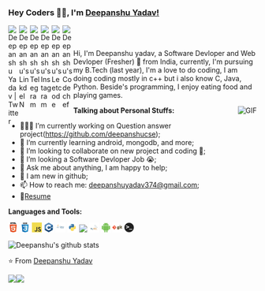 ### Hey Coders 👋🏽, I'm [Deepanshu Yadav!](https://deepanshucse.blogspot.com/) 

<a href="https://www.twitter.com/deepanshucse">
  <img align="left" alt="Deepanshu Yadav | Twitter" width="22px" src="https://cdn.jsdelivr.net/npm/simple-icons@v3/icons/twitter.svg" />
</a>
<a href="https://www.linkedin.com/in/deepanshucse">
  <img align="left" alt="Deepanshu's LinkdeIN" width="22px" src="https://cdn.jsdelivr.net/npm/simple-icons@v3/icons/linkedin.svg" />
</a>
<a href="https://t.me/deepanshucse">
  <img align="left" alt="Deepanshu's Telegram" width="22px" src="https://cdn.jsdelivr.net/npm/simple-icons@v3/icons/telegram.svg" />
</a>
<a href="https://www.instagram.com/officialdeepanshuyadav/">
  <img align="left" alt="Deepanshu's Instagram" width="22px" src="https://cdn.jsdelivr.net/npm/simple-icons@v3/icons/instagram.svg" />
</a>
<a href="https://leetcode.com/deepanshucse/">
  <img align="left" alt="Deepanshu's Leetcode" width="22px" src="https://cdn.jsdelivr.net/npm/simple-icons@v3/icons/leetcode.svg" />
</a>
<a href="https://www.codechef.com/users/deepanshucse">
  <img align="left" alt="Deepanshu's Codechef" width="22px" src="https://cdn.jsdelivr.net/npm/simple-icons@v3/icons/codechef.svg" />
</a>

<br />
<br />

Hi, I'm Deepanshu yadav, a Software Devloper and Web Devloper (Fresher) 🚀 from India, currently, I'm pursuing my B.Tech (last year), I'm a love to do coding, I am doing coding mostly in c++ but i also know C, Java, Python. Beside's programming, I enjoy eating food and playing games.

  <img align="right" alt="GIF" src="https://media.giphy.com/media/836HiJc7pgzy8iNXCn/giphy.gif" />
  
**Talking about Personal Stuffs:**

- 👨🏽‍💻 I’m currently working on Question answer project(https://github.com/deepanshucse);
- 🌱 I’m currently learning android, mongodb, and more; 
- 👯 I’m looking to collaborate on new project and coding 🤝;
- 🤔 I’m looking a Software Devloper Job 😭;
- 💬 Ask me about anything, I am happy to help;
- 💬 I am new in github;
- 📫 How to reach me: deepanshuyadav374@gmail.com;
- 📝[Resume](https://drive.google.com/file/d/1VJEKN2U9hNuDfWGxCkACQ61qfaVYeeD3/view?usp=sharing)

**Languages and Tools:**  

<code><img height="20" src="https://raw.githubusercontent.com/github/explore/80688e429a7d4ef2fca1e82350fe8e3517d3494d/topics/html/html.png"></code>
<code><img height="20" src="https://raw.githubusercontent.com/github/explore/80688e429a7d4ef2fca1e82350fe8e3517d3494d/topics/css/css.png"></code>
<code><img height="20" src="https://raw.githubusercontent.com/github/explore/80688e429a7d4ef2fca1e82350fe8e3517d3494d/topics/javascript/javascript.png"></code>
<code><img height="20" src="https://raw.githubusercontent.com/github/explore/80688e429a7d4ef2fca1e82350fe8e3517d3494d/topics/cpp/cpp.png"></code>
<code><img height="20" src="https://raw.githubusercontent.com/github/explore/80688e429a7d4ef2fca1e82350fe8e3517d3494d/topics/java/java.png"></code>
<code><img height="20" src="https://raw.githubusercontent.com/github/explore/80688e429a7d4ef2fca1e82350fe8e3517d3494d/topics/python/python.png"></code>
<code><img height="20" src="https://raw.githubusercontent.com/github/explore/80688e429a7d4ef2fca1e82350fe8e3517d3494d/topics/dsa/dsa.png"></code>
<code><img height="20" src="https://raw.githubusercontent.com/github/explore/80688e429a7d4ef2fca1e82350fe8e3517d3494d/topics/mysql/mysql.png"></code>
<code><img height="20" src="https://raw.githubusercontent.com/github/explore/80688e429a7d4ef2fca1e82350fe8e3517d3494d/topics/android/android.png"></code>
<code><img height="20" src="https://raw.githubusercontent.com/github/explore/80688e429a7d4ef2fca1e82350fe8e3517d3494d/topics/git/git.png"></code>
<code><img height="20" src="https://raw.githubusercontent.com/github/explore/80688e429a7d4ef2fca1e82350fe8e3517d3494d/topics/terminal/terminal.png"></code>



![Deepanshu's github stats](https://github-readme-stats.vercel.app/api?username=deepanshucse&show_icons=true&hide_border=true)

⭐️ From [Deepanshu Yadav](https://github.com/deepanshucse)


<a href="https://github.com/deepanshucse/tictoc">
  <img align="left" src="https://github-readme-stats.vercel.app/api/pin/?username=deepanshucse&repo=tictoc" />
</a>

<a href="https://github.com/deepanshucse/resume">
  <img align="left" src="https://github-readme-stats.vercel.app/api/pin/?username=deepanshucse&repo=resume" />
</a>



